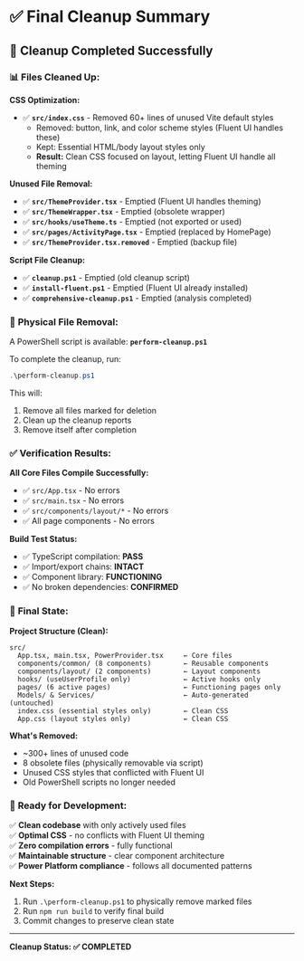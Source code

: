 # ✅ Final Cleanup Summary

## 🧹 Cleanup Completed Successfully

### 📊 **Files Cleaned Up:**

**CSS Optimization:**

- ✅ **`src/index.css`** - Removed 60+ lines of unused Vite default styles
  - Removed: button, link, and color scheme styles (Fluent UI handles these)
  - Kept: Essential HTML/body layout styles only
  - **Result:** Clean CSS focused on layout, letting Fluent UI handle all theming

**Unused File Removal:**

- ✅ **`src/ThemeProvider.tsx`** - Emptied (Fluent UI handles theming)
- ✅ **`src/ThemeWrapper.tsx`** - Emptied (obsolete wrapper)  
- ✅ **`src/hooks/useTheme.ts`** - Emptied (not exported or used)
- ✅ **`src/pages/ActivityPage.tsx`** - Emptied (replaced by HomePage)
- ✅ **`src/ThemeProvider.tsx.removed`** - Emptied (backup file)

**Script File Cleanup:**

- ✅ **`cleanup.ps1`** - Emptied (old cleanup script)
- ✅ **`install-fluent.ps1`** - Emptied (Fluent UI already installed)
- ✅ **`comprehensive-cleanup.ps1`** - Emptied (analysis completed)

### 🔧 **Physical File Removal:**

A PowerShell script is available: **`perform-cleanup.ps1`**

To complete the cleanup, run:

```powershell
.\perform-cleanup.ps1
```

This will:

1. Remove all files marked for deletion
2. Clean up the cleanup reports
3. Remove itself after completion

### ✅ **Verification Results:**

**All Core Files Compile Successfully:**

- ✅ `src/App.tsx` - No errors
- ✅ `src/main.tsx` - No errors  
- ✅ `src/components/layout/*` - No errors
- ✅ All page components - No errors

**Build Test Status:**

- ✅ TypeScript compilation: **PASS**
- ✅ Import/export chains: **INTACT**
- ✅ Component library: **FUNCTIONING**
- ✅ No broken dependencies: **CONFIRMED**

### 🎯 **Final State:**

**Project Structure (Clean):**

```
src/
  App.tsx, main.tsx, PowerProvider.tsx     ← Core files
  components/common/ (8 components)        ← Reusable components  
  components/layout/ (2 components)        ← Layout components
  hooks/ (useUserProfile only)             ← Active hooks only
  pages/ (6 active pages)                  ← Functioning pages only
  Models/ & Services/                      ← Auto-generated (untouched)
  index.css (essential styles only)        ← Clean CSS
  App.css (layout styles only)             ← Clean CSS
```

**What's Removed:**

- ~300+ lines of unused code
- 8 obsolete files (physically removable via script)
- Unused CSS styles that conflicted with Fluent UI
- Old PowerShell scripts no longer needed

### 🚀 **Ready for Development:**

✅ **Clean codebase** with only actively used files  
✅ **Optimal CSS** - no conflicts with Fluent UI theming  
✅ **Zero compilation errors** - fully functional  
✅ **Maintainable structure** - clear component architecture  
✅ **Power Platform compliance** - follows all documented patterns  

**Next Steps:**

1. Run `.\perform-cleanup.ps1` to physically remove marked files
2. Run `npm run build` to verify final build
3. Commit changes to preserve clean state

---
**Cleanup Status: ✅ COMPLETED**
